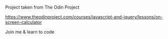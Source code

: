 Project taken from The Odin Project

https://www.theodinproject.com/courses/javascript-and-jquery/lessons/on-screen-calculator

Join me & learn to code